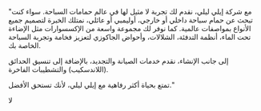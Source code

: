 "مع شركة إيلي ليلي، نقدم لك تجربة لا مثيل لها في عالم حمامات السباحة. سواء كنت تبحث عن حمام سباحة داخلي أو خارجي، أوليمبي أو عائلي، نمتلك الخبرة لتصميم جميع الأنواع بمواصفات عالمية. كما نوفر لك مجموعة واسعة من الإكسسوارات مثل الإضاءة تحت الماء، أنظمة التدفئة، الشلالات، وأحواض الجاكوزي لتعزيز فخامة وتجربة السباحة الخاصة بك.

إلى جانب الإنشاء، نقدم خدمات الصيانة والتجديد، بالإضافة إلى تنسيق الحدائق (اللاندسكيب) والتشطيبات الفاخرة.

تمتع بحياة أكثر رفاهية مع إيلي ليلي، لأنك تستحق الأفضل."

لا
